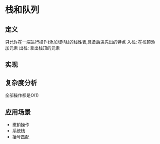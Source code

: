 # 栈和队列

## 定义

只允许在一端进行操作(添加/删除)的线性表,具备后进先出的特点
入栈: 在栈顶添加元素
出栈: 拿出栈顶的元素

## 实现

## 复杂度分析

全部操作都是O(1)

## 应用场景

- 撤销操作
- 系统栈
- 括号匹配